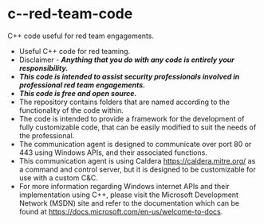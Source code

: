 # c--red-team-code
C++ code useful for red team engagements.

* Useful C++ code for red teaming.
* Disclaimer - ***Anything that you do with any code is entirely your responsibility.***
* ***This code is intended to assist security professionals involved in professional red team engagements.***
* ***This code is free and open source.***
* The repository contains folders that are named according to the functionality of the code within.
* The code is intended to provide a framework for the development of fully customizable code,
  that can be easily modified to suit the needs of the professional.
* The communication agent is designed to communicate over port 80 or 443 using Windows APIs, and their associated functions.
* This communication agent is using Caldera https://caldera.mitre.org/ as a command and control server, but it is designed to be customizable for use with a custom C&C.
* For more information regarding Windows internet APIs and their implementation using C++,
  please visit the Microsoft Development Network (MSDN) site and refer to the documentation which
  can be found at https://docs.microsoft.com/en-us/welcome-to-docs.
